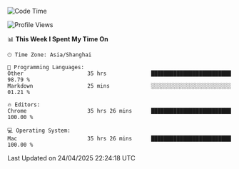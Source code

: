 <!--START_SECTION:waka-->
![Code Time](http://img.shields.io/badge/Code%20Time-3%2C839%20hrs%208%20mins-blue)

![Profile Views](http://img.shields.io/badge/Profile%20Views-0-blue)

📊 **This Week I Spent My Time On** 

```text
🕑︎ Time Zone: Asia/Shanghai

💬 Programming Languages: 
Other                    35 hrs              █████████████████████████   98.79 % 
Markdown                 25 mins             ░░░░░░░░░░░░░░░░░░░░░░░░░   01.21 % 

🔥 Editors: 
Chrome                   35 hrs 26 mins      █████████████████████████   100.00 % 

💻 Operating System: 
Mac                      35 hrs 26 mins      █████████████████████████   100.00 % 
```


 Last Updated on 24/04/2025 22:24:18 UTC
<!--END_SECTION:waka-->